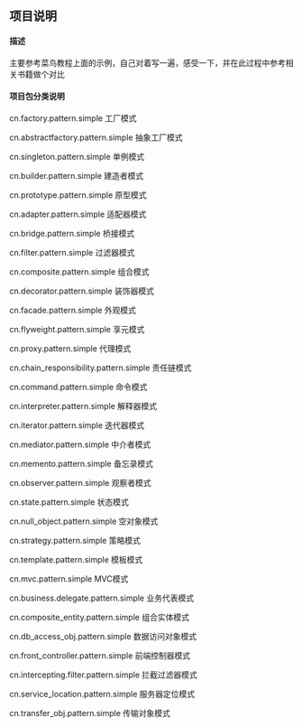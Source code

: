 ## 项目说明

#### 描述
主要参考菜鸟教程上面的示例，自己对着写一遍，感受一下，并在此过程中参考相关书籍做个对比

#### 项目包分类说明

cn.factory.pattern.simple 工厂模式

cn.abstractfactory.pattern.simple 抽象工厂模式

cn.singleton.pattern.simple 单例模式

cn.builder.pattern.simple 建造者模式

cn.prototype.pattern.simple 原型模式

cn.adapter.pattern.simple 适配器模式

cn.bridge.pattern.simple 桥接模式

cn.filter.pattern.simple 过滤器模式

cn.composite.pattern.simple 组合模式

cn.decorator.pattern.simple 装饰器模式

cn.facade.pattern.simple 外观模式

cn.flyweight.pattern.simple 享元模式

cn.proxy.pattern.simple 代理模式

cn.chain_responsibility.pattern.simple 责任链模式

cn.command.pattern.simple 命令模式

cn.interpreter.pattern.simple 解释器模式

cn.iterator.pattern.simple 迭代器模式

cn.mediator.pattern.simple 中介者模式

cn.memento.pattern.simple 备忘录模式

cn.observer.pattern.simple 观察者模式

cn.state.pattern.simple 状态模式

cn.null_object.pattern.simple 空对象模式

cn.strategy.pattern.simple 策略模式

cn.template.pattern.simple 模板模式

cn.mvc.pattern.simple MVC模式

cn.business.delegate.pattern.simple 业务代表模式

cn.composite_entity.pattern.simple 组合实体模式

cn.db_access_obj.pattern.simple 数据访问对象模式

cn.front_controller.pattern.simple 前端控制器模式 

cn.intercepting.filter.pattern.simple 拦截过滤器模式

cn.service_location.pattern.simple 服务器定位模式

cn.transfer_obj.pattern.simple 传输对象模式
